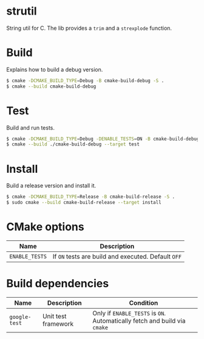 # strutil

String util for C. The lib provides a `trim` and a `strexplode` function.

# Build

Explains how to build a debug version.

```bash
$ cmake -DCMAKE_BUILD_TYPE=Debug -B cmake-build-debug -S .
$ cmake --build cmake-build-debug
```

# Test

Build and run tests.

```bash
$ cmake -DCMAKE_BUILD_TYPE=Debug -DENABLE_TESTS=ON -B cmake-build-debug -S .
$ cmake --build ./cmake-build-debug --target test
```

# Install

Build a release version and install it.

```bash
$ cmake -DCMAKE_BUILD_TYPE=Release -B cmake-build-release -S .
$ sudo cmake --build cmake-build-release --target install
```

# CMake options

| Name           | Description                                         |
|----------------|-----------------------------------------------------|
| `ENABLE_TESTS` | If `ON` tests are build and executed. Default `OFF` |

# Build dependencies

| Name          | Description         | Condition                                                                 |
|---------------|---------------------|---------------------------------------------------------------------------|
| `google-test` | Unit test framework | Only if `ENABLE_TESTS` is `ON`. Automatically fetch and build via `cmake` |